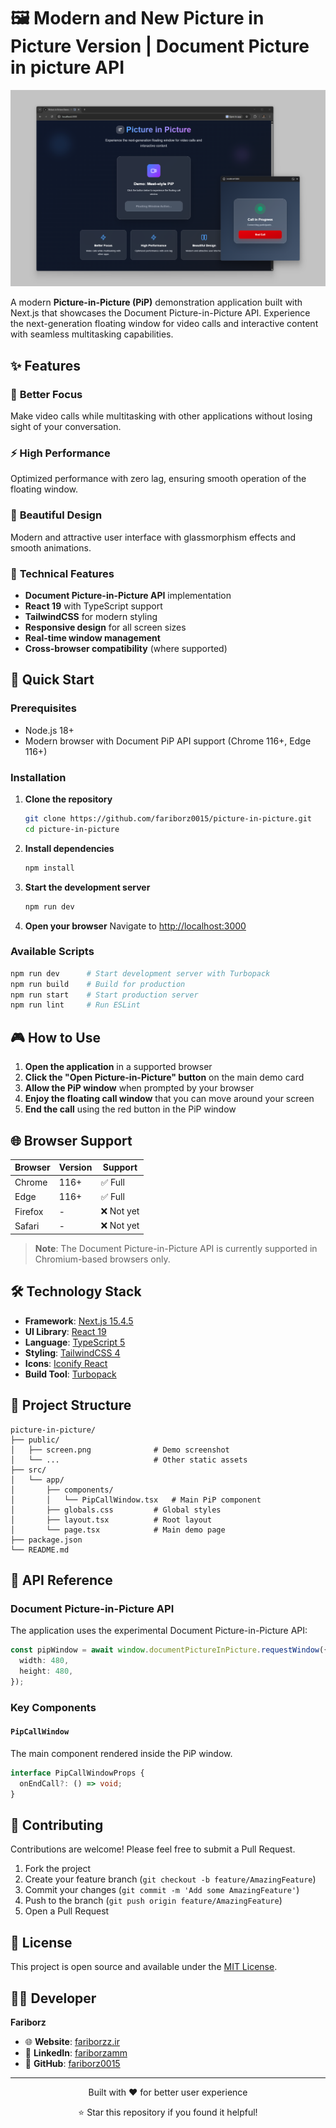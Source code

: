 # 🖼️ Modern and New Picture in Picture Version | Document Picture in picture API

![Modern and New Picture in Picture Demo](./public/screen.png)

A modern **Picture-in-Picture (PiP)** demonstration application built with Next.js that showcases the Document Picture-in-Picture API. Experience the next-generation floating window for video calls and interactive content with seamless multitasking capabilities.

## ✨ Features

### 🎯 **Better Focus**
Make video calls while multitasking with other applications without losing sight of your conversation.

### ⚡ **High Performance**
Optimized performance with zero lag, ensuring smooth operation of the floating window.

### 🎨 **Beautiful Design**
Modern and attractive user interface with glassmorphism effects and smooth animations.

### 🔧 **Technical Features**
- **Document Picture-in-Picture API** implementation
- **React 19** with TypeScript support
- **TailwindCSS** for modern styling
- **Responsive design** for all screen sizes
- **Real-time window management**
- **Cross-browser compatibility** (where supported)

## 🚀 Quick Start

### Prerequisites
- Node.js 18+ 
- Modern browser with Document PiP API support (Chrome 116+, Edge 116+)

### Installation

1. **Clone the repository**
   ```bash
   git clone https://github.com/fariborz0015/picture-in-picture.git
   cd picture-in-picture
   ```

2. **Install dependencies**
   ```bash
   npm install
   ```

3. **Start the development server**
   ```bash
   npm run dev
   ```

4. **Open your browser**
   Navigate to [http://localhost:3000](http://localhost:3000)

### Available Scripts

```bash
npm run dev      # Start development server with Turbopack
npm run build    # Build for production
npm run start    # Start production server
npm run lint     # Run ESLint
```

## 🎮 How to Use

1. **Open the application** in a supported browser
2. **Click the "Open Picture-in-Picture" button** on the main demo card
3. **Allow the PiP window** when prompted by your browser
4. **Enjoy the floating call window** that you can move around your screen
5. **End the call** using the red button in the PiP window

## 🌐 Browser Support

| Browser | Version | Support |
|---------|---------|---------|
| Chrome  | 116+    | ✅ Full |
| Edge    | 116+    | ✅ Full |
| Firefox | -       | ❌ Not yet |
| Safari  | -       | ❌ Not yet |

> **Note**: The Document Picture-in-Picture API is currently supported in Chromium-based browsers only.

## 🛠️ Technology Stack

- **Framework**: [Next.js 15.4.5](https://nextjs.org/)
- **UI Library**: [React 19](https://react.dev/)
- **Language**: [TypeScript 5](https://www.typescriptlang.org/)
- **Styling**: [TailwindCSS 4](https://tailwindcss.com/)
- **Icons**: [Iconify React](https://iconify.design/)
- **Build Tool**: [Turbopack](https://turbo.build/pack)

## 📁 Project Structure

```
picture-in-picture/
├── public/
│   ├── screen.png              # Demo screenshot
│   └── ...                     # Other static assets
├── src/
│   └── app/
│       ├── components/
│       │   └── PipCallWindow.tsx   # Main PiP component
│       ├── globals.css         # Global styles
│       ├── layout.tsx          # Root layout
│       └── page.tsx            # Main demo page
├── package.json
└── README.md
```

## 🔮 API Reference

### Document Picture-in-Picture API

The application uses the experimental Document Picture-in-Picture API:

```typescript
const pipWindow = await window.documentPictureInPicture.requestWindow({
  width: 480,
  height: 480,
});
```

### Key Components

#### `PipCallWindow`
The main component rendered inside the PiP window.

```typescript
interface PipCallWindowProps {
  onEndCall?: () => void;
}
```

## 🤝 Contributing

Contributions are welcome! Please feel free to submit a Pull Request.

1. Fork the project
2. Create your feature branch (`git checkout -b feature/AmazingFeature`)
3. Commit your changes (`git commit -m 'Add some AmazingFeature'`)
4. Push to the branch (`git push origin feature/AmazingFeature`)
5. Open a Pull Request

## 📝 License

This project is open source and available under the [MIT License](LICENSE).

## 👨‍💻 Developer

**Fariborz**

- 🌐 **Website**: [fariborzz.ir](https://fariborzz.ir)
- 💼 **LinkedIn**: [fariborzamm](https://www.linkedin.com/in/fariborzamm)
- 🔗 **GitHub**: [fariborz0015](https://github.com/fariborz0015)

---

<div align="center">
  <p>Built with ❤️ for better user experience</p>
  <p>⭐ Star this repository if you found it helpful!</p>
</div>
